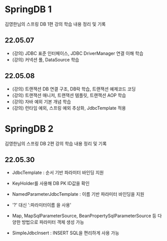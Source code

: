 # SpringDB 1
김영한님의 스프링 DB 1편 강의 학습 내용 정리 및 기록

## 22.05.07
 - (강의) JDBC 표준 인터페이스, JDBC DriverManager 연결 이해 학습
 - (강의) 커넥션 풀, DataSource 학습

## 22.05.08
 - (강의) 트랜잭션 DB 연결 구조, DB락 학습, 트랜잭션 예제코드 코딩
 - (강의) 트랜잭션 매니저, 트랜잭션 템플릿, 트랜잭션 AOP 학습
 - (강의) 자바 예외 기본 개념 학습
 - (강의) 런타임 예외, 스프링 예외 추상화, JdbcTemplate 적용

# SpringDB 2
김영한님의 스프링 DB 2편 강의 학습 내용 정리 및 기록

## 22.05.30
- JdbcTemplate : 순서 기반 파라미터 바인딩 지원
 - KeyHolder를 사용해 DB PK ID값을 확인
  
- NamedParameterJdbcTemplate : 이름 기반 파라미터 바인딩을 지원
 - '?' 대신 ':파라미터이름 을 사용'
 - Map, MapSqlParameterSource, BeanPropertySqlParameterSource 등 다양한 방법으로 파라미터 객체 생성 가능
 
- SimpleJdbcInsert : INSERT SQL을 편리하게 사용 가능
